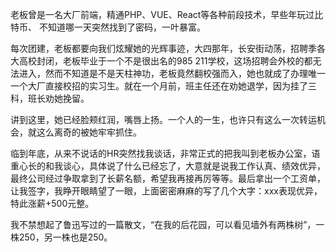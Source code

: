 老板曾是一名大厂前端，精通PHP、VUE、React等各种前段技术，早些年玩过比特币、
不知道哪一天突然找到了密码，一叶暴富。

每次团建，老板都要向我们炫耀她的光辉事迹，大四那年，长安街动荡，招聘季各大高校封闭，老板毕业于一个不是很出名的985 211学校，这场招聘会外校的都无法进入，然而不知道是不是天柱神功，老板竟然翻校强而入，她也就成了办理唯一一个大厂直接校招的实习生。就在一个月前，班主任还在劝她退学，因为挂了三科，班长劝她挽留。

讲到这里，她已经脸颊红润，嘴唇上扬。一个人的一生，也许只有这么一次转运机会，就这么离奇的被她牢牢抓住。

临到年底，从来不说话的HR突然找我谈话，非常正式的把我叫到老板办公室，语重心长的和我谈心，具体说了什么已经忘了，大意就是说我工作认真、绩效优异，最终公司经过争取拿到了长薪名额，希望我再接再厉等等。最后拿出一个工资单，让我签字，我睁开眼睛望了一眼，上面密密麻麻的写了几个大字：xxx表现优异，特此涨薪+500元整。

我不禁想起了鲁迅写过的一篇散文，“在我的后花园，可以看见墙外有两株树”，一株250，另一株也是250。